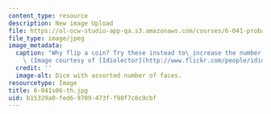 ```yaml
---
content_type: resource
description: New image Upload
file: https://ol-ocw-studio-app-qa.s3.amazonaws.com/courses/6-041-probabilistic-systems-analysis-and-applied-probability-spring-2006/b15329a0fed69709473ff90f7c6c9cbf_6-041s06-th.jpg
file_type: image/jpeg
image_metadata:
  caption: "Why flip a coin? Try these instead to\_increase the number of outcomes.\
    \ (Image courtesy of [Idiolector](http://www.flickr.com/people/idiolector/).)"
  credit: ''
  image-alt: Dice with assorted number of faces.
resourcetype: Image
title: 6-041s06-th.jpg
uid: b15329a0-fed6-9709-473f-f90f7c6c9cbf
---
```

